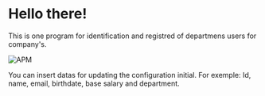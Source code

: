 # Hello there!

This is one program for identification and registred of departmens users for company's. 

![APM](https://img.shields.io/apm/l/demo)

 You can insert datas for updating the configuration initial. 
 For exemple: Id, name, email, birthdate, base salary and department.
